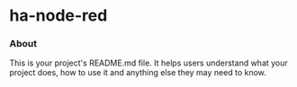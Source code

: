 ha-node-red
===========

### About

This is your project's README.md file. It helps users understand what your
project does, how to use it and anything else they may need to know.